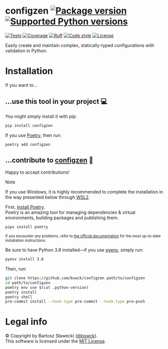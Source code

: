 # configzen [![Package version](https://img.shields.io/pypi/v/configzen?label=PyPI)](https://pypi.org/project/configzen) [![Supported Python versions](https://img.shields.io/pypi/pyversions/configzen.svg?logo=python&label=Python)](https://pypi.org/project/configzen)
[![Tests](https://github.com/bswck/configzen/actions/workflows/test.yml/badge.svg)](https://github.com/bswck/configzen/actions/workflows/test.yml)
[![Coverage](https://coverage-badge.samuelcolvin.workers.dev/bswck/configzen.svg)](https://coverage-badge.samuelcolvin.workers.dev/redirect/bswck/configzen)
[![Ruff](https://img.shields.io/endpoint?url=https://raw.githubusercontent.com/astral-sh/ruff/main/assets/badge/v2.json)](https://github.com/astral-sh/ruff)
[![Code style](https://img.shields.io/badge/code%20style-black-000000.svg?label=Code%20style)](https://github.com/psf/black)
[![License](https://img.shields.io/github/license/bswck/configzen.svg?label=License)](https://github.com/bswck/configzen/blob/pydantic-v2/LICENSE)

Easily create and maintain complex, statically-typed configurations with validation in Python.


# Installation
If you want to…


## …use this tool in your project 💻
You might simply install it with pip:
```bash
pip install configzen
```

If you use [Poetry](https://python-poetry.org/), then run:
```bash
poetry add configzen
```

## …contribute to [configzen](https://github.com/bswck/configzen) 🚀

Happy to accept contributions!

> [!Note]
> If you use Windows, it is highly recommended to complete the installation in the way presented below through [WSL2](https://learn.microsoft.com/en-us/windows/wsl/install).

First, [install Poetry](https://python-poetry.org/docs/#installation).<br/>
Poetry is an amazing tool for managing dependencies & virtual environments, building packages and publishing them.

```bash
pipx install poetry
```
<sub>If you encounter any problems, refer to [the official documentation](https://python-poetry.org/docs/#installation) for the most up-to-date installation instructions.</sub>

Be sure to have Python 3.8 installed—if you use [pyenv](https://github.com/pyenv/pyenv#readme), simply run:
```bash
pyenv install 3.8
```

Then, run:
```bash
git clone https://github.com/bswck/configzen path/to/configzen
cd path/to/configzen
poetry env use $(cat .python-version)
poetry install
poetry shell
pre-commit install --hook-type pre-commit --hook-type pre-push
```

# Legal info
© Copyright by Bartosz Sławecki ([@bswck](https://github.com/bswck)).<br />This software is licensed under the [MIT License](https://github.com/bswck/configzen/blob/main/LICENSE).

